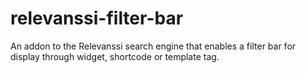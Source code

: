 relevanssi-filter-bar
=====================

An addon to the Relevanssi search engine that enables a filter bar for display through widget, shortcode or template tag.
